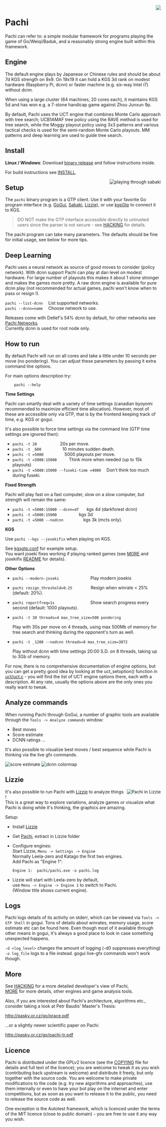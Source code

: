 <img align="right" src="media/pachi-med.jpg">

Pachi
=====

Pachi can refer to: a simple modular framework for programs playing
the game of Go/Weiqi/Baduk, and a reasonably strong engine built
within this framework.


## Engine

The default engine plays by Japanese or Chinese rules and should be about
7d KGS strength on 9x9. On 19x19 it can hold a KGS 3d rank on modest
hardware (Raspberry Pi, dcnn) or faster machine (e.g. six-way Intel i7)
without dcnn.

When using a large cluster (64 machines, 20 cores each), it maintains
KGS 5d and has won e.g. a 7-stone handicap game against Zhou Junxun 9p.

By default, Pachi uses the UCT engine that combines Monte Carlo approach
with tree search; UCB1AMAF tree policy using the RAVE method is used for
tree search, while the Moggy playout policy using 3x3 patterns and various
tactical checks is used for the semi-random Monte Carlo playouts. MM patterns
and deep learning are used to guide tree search.


## Install

**Linux / Windows**: Download [binary release](https://github.com/pasky/pachi/releases)
and follow instructions inside.

For build instructions see [INSTALL](INSTALL.md).

<img align="right" src="media/screenshot_sabaki.jpg" title="playing through sabaki">

## Setup

The `pachi` binary program is a GTP client. Use it with your favorite
Go program interface (e.g. [GoGui][1], [Sabaki][2], [Lizzie](#Lizzie)),
or use [kgsGtp][3] to connect it to KGS.

> DO NOT make the GTP interface accessible directly to untrusted users
> since the parser is not secure - see [HACKING](HACKING?raw=true)
> for details.

[1]: https://sourceforge.net/projects/gogui/
[2]: http://sabaki.yichuanshen.de/
[3]: http://www.michna.com/kgsbot.htm

The pachi program can take many parameters. The defaults should be fine
for initial usage, see below for more tips.


## Deep Learning

Pachi uses a neural network as source of good moves to consider (policy network).
With dcnn support Pachi can play at dan level on modest hardware.
For large number of playouts this makes it about 1 stone stronger and
makes the games more pretty. A raw dcnn engine is available for
pure dcnn play (not recommended for actual games, pachi won't know
when to pass or resign !).

`pachi --list-dcnn`    List supported networks.  
`pachi --dcnn=name`    Choose network to use.

Releases come with Detlef's 54% dcnn by default, for other networks see [Pachi Networks](https://github.com/pasky/pachi/releases/tag/pachi_networks).  
Currently dcnn is used for root node only.


## How to run

By default Pachi will run on all cores and take a little under 10 seconds
per move (no pondering). You can adjust these parameters by passing it
extra command line options.

For main options description try:

        pachi --help

**Time Settings**

Pachi can smartly deal with a variety of time settings (canadian byoyomi
recommended to maximize efficient time allocation). However, most of these
are accessible only via GTP, that is by the frontend keeping track of time,
e.g. KGS or gogui.

It's also possible to force time settings via the command line
(GTP time settings are ignored then):

* `pachi -t 20        `     20s per move.
* `pachi -t _600       `     10 minutes sudden death.
* `pachi -t =5000       `     5000 playouts per move.
* `pachi -t =5000:15000   `      Think more when needed (up to 15k playouts)
* `pachi -t =5000:15000 --fuseki-time =4000`     Don't think too much during fuseki.

**Fixed Strength**

Pachi will play fast on a fast computer, slow on a slow computer, but strength
will remain the same:

* `pachi -t =5000:15000 --dcnn=df `   kgs 4d (darkforest dcnn)
* `pachi -t =5000:15000       `       kgs 3d
* `pachi -t =5000 --nodcnn      `     kgs 3k (mcts only).

**KGS**

Use `pachi --kgs --josekifix` when playing on KGS.

See [kgsgtp.conf](kgs/kgsgtp-pachi.conf?raw=true) for example setup.  
You want joseki fixes working if playing ranked games
(see [MORE](MORE.md) and josekifix [README](josekifix/README.md) for details).

**Other Options**

* `pachi --modern-joseki`        Play modern josekis

* `pachi resign_threshold=0.25`     Resign when winrate < 25% (default: 20%).

* `pachi reportfreq=1s`         Show search progress every second (default: 1000 playouts).

* `pachi -t 30 threads=4 max_tree_size=500 pondering`

  Play with 30s per move on 4 threads, using max 500Mb of memory for tree
  search and thinking during the opponent's turn as well.

* `pachi -t _1200 --nodcnn threads=8 max_tree_size=3072`

  Play without dcnn with time settings 20:00 S.D. on 8 threads,
  taking up to 3Gb of memory.

For now, there is no comprehensive documentation of engine options, but
you can get a pretty good idea by looking at the uct_setoption() function
in [uct/uct.c](uct/uct.c) - you will find the list of UCT engine options
there, each with a description. At any rate, usually the options above
are the only ones you really want to tweak.


## Analyze commands

When running Pachi through GoGui, a number of graphic tools are available
through the `Tools -> Analyze commands` window:

- Best moves
- Score estimate
- DCNN ratings ...

It's also possible to visualize best moves / best sequence while Pachi is thinking
via the live gfx commands.

![score estimate](media/screenshot_score_est.png?raw=true "score estimate")
![dcnn colormap](media/screenshot_dcnn_colors.png?raw=true "dcnn colormap")


## Lizzie

<a href="media/screenshot_lizzie_big.jpg?raw=true"> <img align="right" src="media/screenshot_lizzie.jpg" title="Pachi in Lizzie" /> </a>

It's also possible to run Pachi with [Lizzie](https://github.com/featurecat/lizzie) to analyze things !  
This is a great way to explore variations, analyze games or visualize what Pachi is doing while it's thinking,
the graphics are amazing.

Setup:
- Install [Lizzie](https://github.com/featurecat/lizzie/releases)
- Get [Pachi](https://github.com/pasky/pachi/releases), extract in Lizzie folder
- Configure engines:  
  Start Lizzie, `Menu -> Settings -> Engine`  
  Normally Leela-zero and Katago the first two engines.  
  Add Pachi as "Engine 1":
  
      Engine 1:  pachi/pachi.exe -o pachi.log

- Lizzie will start with Leela-zero by default,  
  use `Menu -> Engine -> Engine 1` to switch to Pachi.  
  (Window title shows current engine).


## Logs

Pachi logs details of its activity on stderr, which can be viewed via
`Tools -> GTP Shell` in gogui. Tons of details about winrates, memory usage,
score estimate etc can be found here. Even though most of it available through
other means in gogui, it's always a good place to look in case something
unexpected happens.

`-d <log_level>` changes the amount of logging (-d0 suppresses everything)  
`-o log_file` logs to a file instead. gogui live-gfx commands won't work though.


## More

See [HACKING](HACKING?raw=true) for a more detailed developer's view of Pachi,  
[MORE](MORE.md) for more details, other engines and game analysis tools.

Also, if you are interested about Pachi's architecture, algorithms
etc., consider taking a look at Petr Baudis' Master's Thesis:

http://pasky.or.cz/go/prace.pdf

...or a slightly newer scientific paper on Pachi:

http://pasky.or.cz/go/pachi-tr.pdf


## Licence

Pachi is distributed under the GPLv2 licence (see the [COPYING](COPYING?raw=true)
file for details and full text of the licence); you are welcome to tweak
it as you wish (contributing back upstream is welcome) and distribute
it freely, but only together with the source code. You are welcome
to make private modifications to the code (e.g. try new algorithms and
approaches), use them internally or even to have your bot play on the
internet and enter competitions, but as soon as you want to release it
to the public, you need to release the source code as well.

One exception is the Autotest framework, which is licenced under the
terms of the MIT licence (close to public domain) - you are free to
use it any way you wish.
